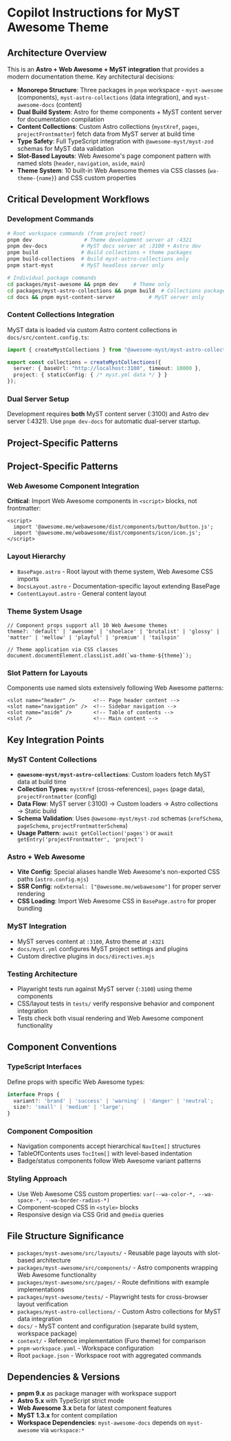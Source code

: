 # Copilot Instructions for MyST Awesome Theme

## Architecture Overview

This is an **Astro + Web Awesome + MyST integration** that provides a modern documentation theme. Key architectural decisions:

- **Monorepo Structure**: Three packages in `pnpm` workspace - `myst-awesome` (components), `myst-astro-collections` (data integration), and `myst-awesome-docs` (content)
- **Dual Build System**: Astro for theme components + MyST content server for documentation compilation
- **Content Collections**: Custom Astro collections (`mystXref`, `pages`, `projectFrontmatter`) fetch data from MyST server at build time
- **Type Safety**: Full TypeScript integration with `@awesome-myst/myst-zod` schemas for MyST data validation
- **Slot-Based Layouts**: Web Awesome's page component pattern with named slots (`header`, `navigation`, `aside`, `main`)
- **Theme System**: 10 built-in Web Awesome themes via CSS classes (`wa-theme-{name}`) and CSS custom properties

## Critical Development Workflows

### Development Commands
```bash
# Root workspace commands (from project root)
pnpm dev                 # Theme development server at :4321
pnpm dev-docs           # MyST docs server at :3100 + Astro dev
pnpm build              # Build collections + theme packages
pnpm build-collections  # Build myst-astro-collections only
pnpm start-myst         # MyST headless server only

# Individual package commands
cd packages/myst-awesome && pnpm dev     # Theme only
cd packages/myst-astro-collections && pnpm build  # Collections package
cd docs && pnpm myst-content-server           # MyST server only
```

### Content Collections Integration
MyST data is loaded via custom Astro content collections in `docs/src/content.config.ts`:
```typescript
import { createMystCollections } from "@awesome-myst/myst-astro-collections";

export const collections = createMystCollections({
  server: { baseUrl: "http://localhost:3100", timeout: 10000 },
  project: { staticConfig: { /* myst.yml data */ } }
});
```

### Dual Server Setup
Development requires **both** MyST content server (:3100) and Astro dev server (:4321). Use `pnpm dev-docs` for automatic dual-server startup.

## Project-Specific Patterns

## Project-Specific Patterns

### Web Awesome Component Integration
**Critical**: Import Web Awesome components in `<script>` blocks, not frontmatter:
```astro
<script>
  import '@awesome.me/webawesome/dist/components/button/button.js';
  import '@awesome.me/webawesome/dist/components/icon/icon.js';
</script>
```

### Layout Hierarchy
- `BasePage.astro` - Root layout with theme system, Web Awesome CSS imports
- `DocsLayout.astro` - Documentation-specific layout extending BasePage
- `ContentLayout.astro` - General content layout

### Theme System Usage
```astro
// Component props support all 10 Web Awesome themes
theme?: 'default' | 'awesome' | 'shoelace' | 'brutalist' | 'glossy' | 'matter' | 'mellow' | 'playful' | 'premium' | 'tailspin'

// Theme application via CSS classes
document.documentElement.classList.add(`wa-theme-${theme}`);
```

### Slot Pattern for Layouts
Components use named slots extensively following Web Awesome patterns:
```astro
<slot name="header" />      <!-- Page header content -->
<slot name="navigation" />  <!-- Sidebar navigation -->
<slot name="aside" />       <!-- Table of contents -->
<slot />                    <!-- Main content -->
```

## Key Integration Points

### MyST Content Collections
- **`@awesome-myst/myst-astro-collections`**: Custom loaders fetch MyST data at build time
- **Collection Types**: `mystXref` (cross-references), `pages` (page data), `projectFrontmatter` (config)
- **Data Flow**: MyST server (:3100) → Custom loaders → Astro collections → Static build
- **Schema Validation**: Uses `@awesome-myst/myst-zod` schemas (`xrefSchema`, `pageSchema`, `projectFrontmatterSchema`)
- **Usage Pattern**: `await getCollection('pages')` or `await getEntry('projectFrontmatter', 'project')`

### Astro + Web Awesome
- **Vite Config**: Special aliases handle Web Awesome's non-exported CSS paths (`astro.config.mjs`)
- **SSR Config**: `noExternal: ["@awesome.me/webawesome"]` for proper server rendering
- **CSS Loading**: Import Web Awesome CSS in `BasePage.astro` for proper bundling

### MyST Integration
- MyST serves content at `:3100`, Astro theme at `:4321`
- `docs/myst.yml` configures MyST project settings and plugins
- Custom directive plugins in `docs/directives.mjs`

### Testing Architecture
- Playwright tests run against MyST server (`:3100`) using theme components
- CSS/layout tests in `tests/` verify responsive behavior and component integration
- Tests check both visual rendering and Web Awesome component functionality

## Component Conventions

### TypeScript Interfaces
Define props with specific Web Awesome types:
```typescript
interface Props {
  variant?: 'brand' | 'success' | 'warning' | 'danger' | 'neutral';
  size?: 'small' | 'medium' | 'large';
}
```

### Component Composition
- Navigation components accept hierarchical `NavItem[]` structures
- TableOfContents uses `TocItem[]` with level-based indentation
- Badge/status components follow Web Awesome variant patterns

### Styling Approach
- Use Web Awesome CSS custom properties: `var(--wa-color-*, --wa-space-*, --wa-border-radius-*)`
- Component-scoped CSS in `<style>` blocks
- Responsive design via CSS Grid and `@media` queries

## File Structure Significance

- `packages/myst-awesome/src/layouts/` - Reusable page layouts with slot-based architecture
- `packages/myst-awesome/src/components/` - Astro components wrapping Web Awesome functionality  
- `packages/myst-awesome/src/pages/` - Route definitions with example implementations
- `packages/myst-awesome/tests/` - Playwright tests for cross-browser layout verification
- `packages/myst-astro-collections/` - Custom Astro collections for MyST data integration
- `docs/` - MyST content and configuration (separate build system, workspace package)
- `context/` - Reference implementation (Furo theme) for comparison
- `pnpm-workspace.yaml` - Workspace configuration
- Root `package.json` - Workspace root with aggregated commands

## Dependencies & Versions

- **pnpm 9.x** as package manager with workspace support
- **Astro 5.x** with TypeScript strict mode
- **Web Awesome 3.x** beta for latest component features
- **MyST 1.3.x** for content compilation
- **Workspace Dependencies**: `myst-awesome-docs` depends on `myst-awesome` via `workspace:*`
